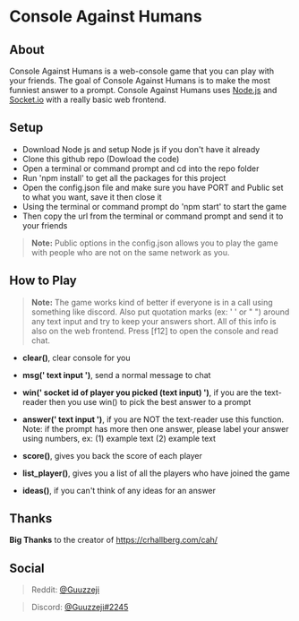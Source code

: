 # Console Against Humans 

## About
Console Against Humans is a web-console game that you can play with your friends. The goal of Console Against Humans is to make the most funniest answer to a prompt. Console Against Humans uses [Node.js](https://nodejs.org/) and [Socket.io](https://socket.io) with a really basic web frontend. 


## Setup
- Download Node js and setup Node js if you don't have it already 
- Clone this github repo (Dowload the code)
- Open a terminal or command prompt and cd into the repo folder
- Run 'npm install' to get all the packages for this project
- Open the config.json file and make sure you have PORT and Public set to what you want, save it then close it 
- Using the terminal or command prompt do 'npm start' to start the game
- Then copy the url from the terminal or command prompt and send it to your friends
> **Note:** Public options in the config.json allows you to play the game with people who are not on the same network as you.


## How to Play
> **Note:** The game works kind of better if everyone is in a call using something like discord. Also put quotation marks (ex: ' ' or " ") around any text input and try to keep your answers short. All of this info is also on the web frontend. Press [f12] to open the console and read chat.

*   **clear()**, clear console for you
    
*   **msg(' text input ')**, send a normal message to chat
    
*   **win(' socket id of player you picked (text input) ')**, if you are the text-reader then you use win() to pick the best answer to a prompt
    
*   **answer(' text input ')**, if you are NOT the text-reader use this function. Note: if the prompt has more then one answer, please label your answer using numbers, ex: (1) example text (2) example text
    
*   **score()**, gives you back the score of each player
    
*   **list\_player()**, gives you a list of all the players who have joined the game
    
*   **ideas()**, if you can't think of any ideas for an answer


## Thanks
**Big Thanks** to the creator of https://crhallberg.com/cah/ 


## Social 
>Reddit: [@Guuzzeji](https://www.reddit.com/user/guuzzeji) 

>Discord: [@Guuzzeji#2245](https://discordapp.com/users/2245/)
